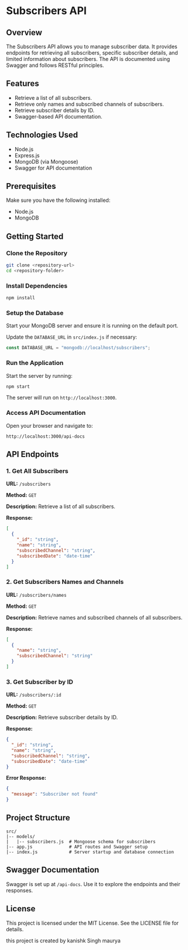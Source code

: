 # Subscribers API

## Overview

The Subscribers API allows you to manage subscriber data. It provides endpoints for retrieving all subscribers, specific subscriber details, and limited information about subscribers. The API is documented using Swagger and follows RESTful principles.

## Features

- Retrieve a list of all subscribers.
- Retrieve only names and subscribed channels of subscribers.
- Retrieve subscriber details by ID.
- Swagger-based API documentation.

## Technologies Used

- Node.js
- Express.js
- MongoDB (via Mongoose)
- Swagger for API documentation

## Prerequisites

Make sure you have the following installed:

- Node.js
- MongoDB

## Getting Started

### Clone the Repository

```bash
git clone <repository-url>
cd <repository-folder>
```

### Install Dependencies

```bash
npm install
```

### Setup the Database

Start your MongoDB server and ensure it is running on the default port.

Update the `DATABASE_URL` in `src/index.js` if necessary:

```javascript
const DATABASE_URL = "mongodb://localhost/subscribers";
```

### Run the Application

Start the server by running:

```bash
npm start
```

The server will run on `http://localhost:3000`.

### Access API Documentation

Open your browser and navigate to:

```
http://localhost:3000/api-docs
```

## API Endpoints

### 1. Get All Subscribers

**URL:** `/subscribers`

**Method:** `GET`

**Description:** Retrieve a list of all subscribers.

**Response:**

```json
[
  {
    "_id": "string",
    "name": "string",
    "subscribedChannel": "string",
    "subscribedDate": "date-time"
  }
]
```

### 2. Get Subscribers Names and Channels

**URL:** `/subscribers/names`

**Method:** `GET`

**Description:** Retrieve names and subscribed channels of all subscribers.

**Response:**

```json
[
  {
    "name": "string",
    "subscribedChannel": "string"
  }
]
```

### 3. Get Subscriber by ID

**URL:** `/subscribers/:id`

**Method:** `GET`

**Description:** Retrieve subscriber details by ID.

**Response:**

```json
{
  "_id": "string",
  "name": "string",
  "subscribedChannel": "string",
  "subscribedDate": "date-time"
}
```

**Error Response:**

```json
{
  "message": "Subscriber not found"
}
```

## Project Structure

```
src/
|-- models/
|   |-- subscribers.js  # Mongoose schema for subscribers
|-- app.js              # API routes and Swagger setup
|-- index.js            # Server startup and database connection
```

## Swagger Documentation

Swagger is set up at `/api-docs`. Use it to explore the endpoints and their responses.

## License

This project is licensed under the MIT License. See the LICENSE file for details.

this project is created by kanishk Singh maurya

